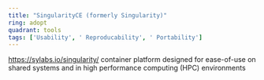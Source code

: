 ```yaml
---
title: "SingularityCE (formerly Singularity)"
ring: adopt
quadrant: tools
tags: ['Usability', ' Reproducability', ' Portability']
---
```

https://sylabs.io/singularity/
container platform designed for ease-of-use on shared systems and in high performance computing (HPC) environments

